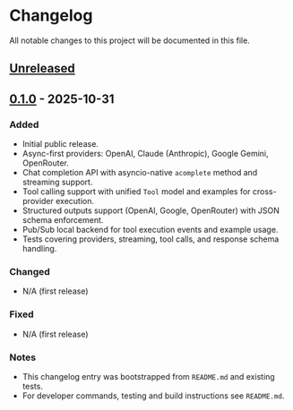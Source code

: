 # Changelog

All notable changes to this project will be documented in this file.

## [Unreleased]

## [0.1.0] - 2025-10-31
### Added
- Initial public release.
- Async-first providers: OpenAI, Claude (Anthropic), Google Gemini, OpenRouter.
- Chat completion API with asyncio-native `acomplete` method and streaming support.
- Tool calling support with unified `Tool` model and examples for cross-provider execution.
- Structured outputs support (OpenAI, Google, OpenRouter) with JSON schema enforcement.
- Pub/Sub local backend for tool execution events and example usage.
- Tests covering providers, streaming, tool calls, and response schema handling.

### Changed
- N/A (first release)

### Fixed
- N/A (first release)

### Notes
- This changelog entry was bootstrapped from `README.md` and existing tests.
- For developer commands, testing and build instructions see `README.md`.

[Unreleased]: https://github.com/sonic182/llm_async/compare/v0.1.0...HEAD
[0.1.0]: https://github.com/sonic182/llm_async/releases/tag/v0.1.0
